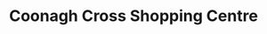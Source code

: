 ---
title: "Coonagh Cross Shopping Centre"
url: /limerick/coonagh-cross-shopping-centre/
shop: mall
---